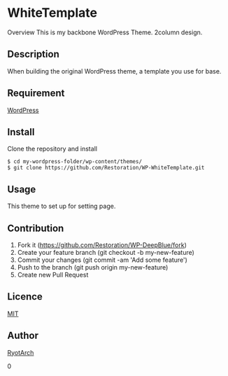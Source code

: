 WhiteTemplate
====

Overview
This is my backbone WordPress Theme.
2column design.


## Description
When building the original WordPress theme, a template you use for base.


## Requirement
[WordPress](https://wordpress.org/)


## Install
Clone the repository and install 

```
$ cd my-wordpress-folder/wp-content/themes/
$ git clone https://github.com/Restoration/WP-WhiteTemplate.git
```

## Usage
This theme to set up for setting page.

## Contribution

1. Fork it (https://github.com/Restoration/WP-DeepBlue/fork)
1. Create your feature branch (git checkout -b my-new-feature)
1. Commit your changes (git commit -am 'Add some feature')
1. Push to the branch (git push origin my-new-feature)
1. Create new Pull Request


## Licence

[MIT](https://github.com/Restoration/WhiteTemplate/blob/master/README.md)

## Author

[RyotArch](https://github.com/Restoration)

0

